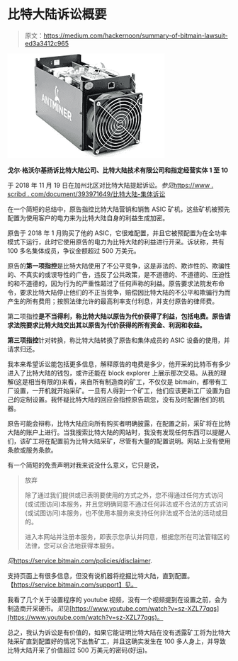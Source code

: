 # 比特大陆诉讼概要

> 原文：<https://medium.com/hackernoon/summary-of-bitmain-lawsuit-ed3a3412c965>

![](img/8c95e8a3f4fb54b0472f5a46c8a780f6.png)

**戈尔·格沃尔基扬诉比特大陆公司、比特大陆技术有限公司和指定经营实体 1 至 10**

于 2018 年 11 月 19 日在加州北区对比特大陆提起诉讼。*参见*[https://www . scribd . com/document/393971649/比特大陆-集体诉讼](https://www.scribd.com/document/393971649/Bitmain-Class-Action)

在一个简短的总结中，原告指控比特大陆营销和销售 ASIC 矿机，这些矿机被预先配置为使用客户的电力来为比特大陆自身的利益生成加密。

原告于 2018 年 1 月购买了他的 ASIC，它很难配置，并且它被预配置为在全功率模式下运行，此时它使用原告的电力为比特大陆的利益进行开采。诉状称，共有 100 多名集体成员，争议金额超过 500 万美元。

原告的**第一项指控**是比特大陆使用了不公平竞争，这是非法的、欺诈性的、欺骗性的、不真实的或误导性的广告，违反了公共政策，是不道德的、不道德的、压迫性的和不道德的，因为行为的严重性超过了任何声称的利益。原告要求法院发布命令，要求比特大陆停止他们的不正当竞争，赔偿因比特大陆的不公平和欺骗行为而产生的所有费用；按照法律允许的最高利率支付利息，并支付原告的律师费。

第二项指控**是不当得利，称比特大陆以原告为代价获得了利益，包括电费。原告请求法院要求比特大陆交出其以原告为代价获得的所有资金、利润和收益。**

**第三项指控**针对转换，称比特大陆转换了原告和集体成员的 ASIC 设备的使用，并请求归还。

我本来希望诉讼能包括更多信息，解释原告的电费是多少，他开采的比特币有多少进入了比特大陆的钱包，或许还能在 block explorer 上展示那次交易。从我的理解(这是相当有限的)来看，来自所有制造商的矿工，不仅仅是 bitmain，都带有工厂设置，一开机就开始采矿。一旦有人得到一个矿工，他们应该更新工厂设置为自己的定制设置。我怀疑比特大陆的回应会指控原告疏忽，没有及时配置他们的机器。

原告可能会辩称，比特大陆应向所有购买者明确披露，在配置之前，采矿将在比特大陆的账户上进行。当我搜索比特大陆的网站时，我没有发现任何东西可以提醒人们，该矿工将在配置前为比特大陆采矿，尽管有大量的配置说明。网站上没有使用条款或服务条款。

有一个简短的免责声明对我来说没什么意义，它只是说，

> 放弃
> 
> 除了通过我们提供或已表明要使用的方式之外，您不得通过任何方式访问(或试图访问)本服务，并且您明确同意不通过任何非法或不合法的方式访问(或试图访问)本服务，也不使用本服务来支持任何非法或不合法的活动或目的。
> 
> 进入本网站并注册本服务，即表示您承认并同意，根据您所在司法管辖区的法律，您可以合法地获得本服务。

*见*https://service.bitmain.com/policies/disclaimer.

支持页面上有很多信息，但没有说机器将挖掘比特大陆，直到配置。【https://service.bitmain.com/support】见。

我看了几个关于设置程序的 youtube 视频，没有一个视频提到在设置之前，会为制造商开采硬币。*见*见[https://www.youtube.com/watch?v=sz-XZL77qqs](https://www.youtube.com/watch?v=sz-XZL77qqs)。

总之，我认为诉讼是有价值的，如果它能证明比特大陆在没有透露矿工将为比特大陆采矿直到配置好的情况下出售矿工，并且这确实发生在 100 多人身上，并导致比特大陆开采了价值超过 500 万美元的密码(好运)。